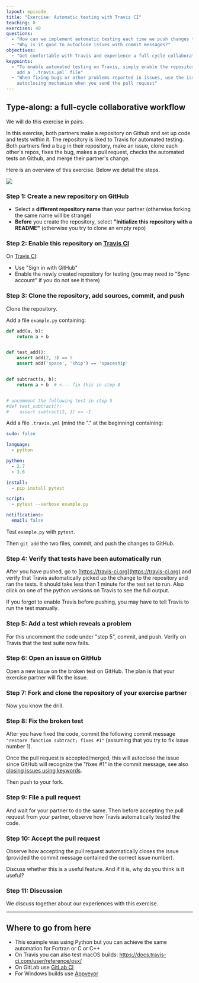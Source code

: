 ```yaml
---
layout: episode
title: "Exercise: Automatic testing with Travis CI"
teaching: 0
exercises: 40
questions:
  - "How can we implement automatic testing each time we push changes to the repository?"
  - "Why is it good to autoclose issues with commit messages?"
objectives:
  - "Get comfortable with Travis and experience a full-cycle collaborative workflow."
keypoints:
  - "To enable automated testing on Travis, simply enable the repository and 
    add a `.travis.yml` file"
  - "When fixing bugs or other problems reported in issues, use the issue 
    autoclosing mechanism when you send the pull request"
---
```


## Type-along: a full-cycle collaborative workflow

We will do this exercise in pairs.

In this exercise, both partners make a repository on Github and set up
code and tests within it.  The repository is liked to Travis for
automated testing.  Both partners find a bug in their repository, make
an issue, clone each other's repos, fixes the bug, makes a pull
request, checks the automated tests on Github, and merge their
partner's change.

Here is an overview of this exercise. Below we detail the steps.

<img src="{{ site.baseurl }}/img/exercise.svg"/>


### Step 1: Create a new repository on GitHub

- Select a **different repository name** than your partner (otherwise forking the same name will be strange)
- **Before** you create the repository, select **"Initialize this repository with a README"** (otherwise you try to clone an empty repo)


### Step 2: Enable this repository on [Travis CI](https://travis-ci.org)

On [Travis CI](https://travis-ci.org):

- Use "Sign in with GitHub"
- Enable the newly created repository for testing (you may need to "Sync account" if you do not see it there)


### Step 3: Clone the repository, add sources, commit, and push

Clone the repository.

Add a file `example.py` containing:

```python
def add(a, b):
    return a + b


def test_add():
    assert add(2, 3) == 5
    assert add('space', 'ship') == 'spaceship'


def subtract(a, b):
    return a + b  # <--- fix this in step 8


# uncomment the following test in step 5
#def test_subtract():
#    assert subtract(2, 3) == -1
```

Add a file `.travis.yml` (mind the "." at the beginning) containing:

```yaml
sudo: false

language:
  - python

python:
  - 2.7
  - 3.6

install:
  - pip install pytest

script:
  - pytest --verbose example.py

notifications:
  email: false
```

Test `example.py` with `pytest`.

Then `git add` the two files, commit, and push the changes to GitHub.


### Step 4: Verify that tests have been automatically run

After you have pushed, go to [https://travis-ci.org](https://travis-ci.org) and
verify that Travis automatically picked up the change to the repository and ran
the tests.  It should take less than 1 minute for the test set to run.  Also
click on one of the python versions on Travis to see the full output.

If you forgot to enable Travis before pushing, you may have to tell
Travis to run the test manually.

### Step 5: Add a test which reveals a problem

For this uncomment the code under "step 5", commit, and push.
Verify on Travis that the test suite now fails.


### Step 6: Open an issue on GitHub

Open a new issue on the broken test on GitHub.
The plan is that your exercise partner will fix the issue.


### Step 7: Fork and clone the repository of your exercise partner

Now you know the drill.


### Step 8: Fix the broken test

After you have fixed the code,
commit the following commit message `"restore function subtract; fixes #1"` (assuming that you try to fix issue number 1).

Once the pull request is accepted/merged, this will autoclose the issue since GitHub will recognize the "fixes #1" in the commit message, see also
[closing issues using keywords](https://help.github.com/articles/closing-issues-using-keywords/).

Then push to your fork.


### Step 9: File a pull request

And wait for your partner to do the same.
Then before accepting the pull request from your partner, observe
how Travis automatically tested the code.


### Step 10: Accept the pull request

Observe how accepting the pull request automatically closes the issue (provided
the commit message contained the correct issue number).

Discuss whether this is a useful feature. And if it is, why do you think is it useful?


### Step 11: Discussion

We discuss together about our experiences with this exercise.

---

## Where to go from here

- This example was using Python but you can achieve the same automation for Fortran or C or C++
- On Travis you can also test macOS builds: https://docs.travis-ci.com/user/reference/osx/
- On GitLab use [GitLab CI](https://about.gitlab.com/product/continuous-integration/)
- For Windows builds use [Appveyor](https://www.appveyor.com)
